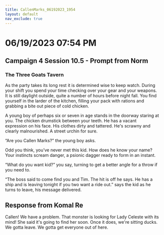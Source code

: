 ```yaml
---
title: CallenMarks_06192023_1954
layout: default
nav_exclude: true
---
```


# 06/19/2023 07:54 PM
## Campaign 4 Session 10.5 - Prompt from Norm
### The Three Goats Tavern

As the party takes its long rest it is determined wise to keep watch.  During your shift you spend your time checking over your gear and your weapons.  It is still daylight outside, quite a number of hours before night fall.  You find yourself in the larder of the kitchen, filling your pack with rations and grabbing a bite out piece of cold chicken.

A young boy of perhaps six or seven in age stands in the doorway staring at you.  The chicken drumstick between your teeth.  He has a vacant expression on his face.  His clothes dirty and tattered.  He's scrawny and clearly malnourished.  A street urchin for sure.

“Are you Callen Marks?” the young boy asks.

Odd you think, you’ve never met this kid.  How does he know your name?  Your instincts scream danger, a psionic dagger ready to form in an instant.

“What do you want kid?”  you say, turning to get a better angle for a throw if you need to.

“The boss said to come find you and Tim.  The hit is off he says.  He has a ship and is leaving tonight if you two want a ride out.”  says the kid as he turns to leave, his message delivered.

## Response from Komal Re
Callen! We have a problem. That monster is looking for Lady Celeste with its mind! She said it's going to find her soon. Once it does, we're sitting ducks. We gotta leave. We gotta get everyone out of here.
